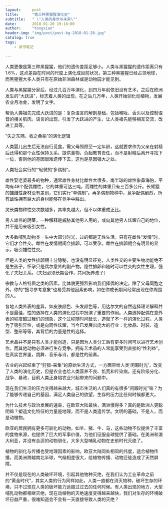 ```yaml
---
layout:     post
title:      "第三种黑猩猩演化史"
subtitle:   " \"人类的身世与未来\""
date:       2018-01-20 19:16:00
author:     "Yongxian"
header-img: "img/post/post-bg-2018-01-20.jpg"
catalog: true
tags:
    - 读书笔记
    
---
```



人类更像是第三种黑猩猩，他们的遗传差距足够小。人类与黑猩猩的遗传距离只有1.6%，这点差距在时间的尺度上演化成目前状况，第三种黑猩猩已经占领地球，而黑猩猩大多人类只有在原始非洲森林或是动物园才能见到。

人类与黑猩猩分家后，经过几百万年演化，到四万年前依旧没有艺术，之后在欧洲发生的“大跃进”，标志着人类的出现，在之后几万年，人类开始驯化动植物，发展农业月冶金，发明了文字。

帮助人类祖先完成大跃进的是：复杂语言的解剖基础，包括喉咙、舌头以及控制语音的相关肌肉。语言的出现，引发了大跃进的产生，让人类祖先能够相互交流，改进工具等。

 “失之东隅，收之桑榆”的演化逻辑

人类婴儿出生后无法自行觅食，需父母照顾至一定年龄，这就要求作为父亲在射精后还得和那个女性保持关系，提供食物，负起教育责任，而不是射精后离开寻找下一位，否则他的基因很难遗传下去，这也是基因强大之处。

人类社会实行的“‘轻微的’多偶制”。

雄性娶老婆最多的物种，通常雄性身材比雌性大很多，南半球的雄性象鼻海豹，平均有48个配偶雌性，它的体重可达三吨，而雌性的体重只有三百多公斤。长臂猿的雄雌性身材没有差别，它们实行“单偶制”。再多偶制物种中，竞争配偶剧烈，所有雄性拥有巨大的身材能够在竞争中胜出。

灵长类物种性交次数越多，其睾丸越大，但不以体重成正比。

男人雄伟的阴茎，一种解释是威胁其他男人用的，或向其他男人炫耀自己的地位，并不是用来吸引女性。

大多数哺乳动物类一生中大部分时光，过的都是无性生活。只有在雌性“发情”时，它们才会性交。雌性在发情期间会排卵，可以受孕。雌性在排卵期会有明显的显示，吸引雄性性交。

但是人类的女性排卵期十分隐秘，也没有明显征兆，人类性交的主要生物功能绝不是生孩子，怀孕只是偶尔意外的副产物。隐性排卵和随时可以性交的女性生理，强化了夫妇关系。（夫妇必须长期合作，共同抚养孩子）

宗教与人格特质之类的因素，比体貌更强烈影响我们择偶的决定。除了父母同胞之外，你的“搜寻参考意象”也易受其他因素影响，如在你成长期间经常出现在你周围的人。

各地人类外表的差异，如皮肤颜色、头发颜色等，用达尔文的自然选择理论解释并不是最佳，性的选择在人类的演化过程中扮演了重要的作用。人类选择配偶在意外表的程度超过我们的想象，这个过程随时间延长，造就了不一样的演化过程。人类为了吸引异性，或是向同性炫耀，当今已发展出庞大的行业：化妆品、时装、造型、整形等等，其背后的力量是性的选择。

艺术品并不是只有人类才能创造，只是因为人类分工后有更多时间可以进行艺术创作。而其他动物必须进行生存竞争。拥有艺术品的人常能享受到直接的“性利益”。在真实世界里，跳舞、音乐与诗，都是性的前奏。

农业的兴起结束了“狩猎-采集”的原始生活方式，一方面带给人类‘闲暇时光’，改变了人类的演化历史，但是农业也给人类营养不良、饥荒和传染病，还有阶级分化、战争、暴政，目前人类正身陷农业兴起带来的问题中。

现在我们生活的压力变得越来越大，城市生活的人们真的有很多“闲暇时光”嘛？为了能够传递自己的基因，满足人类自己的欲望，生存的压力比任何时候都更大。

为什么技术与政治发展的速率，在欧亚大陆最快，满洲慢得多？真的是欧洲人更聪明嘛？塑造文化特征的力量是地理，而不是人类遗传学。文明的基础，不是人，而是动植物。

欧亚的居民拥有更多可驯化的动物，如羊、猪、牛、马，这些动物不仅提供了丰富的食物来源，也提供了巨大的军事价值，为他们征服全球提供了基础。在美洲和澳大利亚，并没有合适的动物驯化，大多大型哺乳动物在史前时代灭绝了。

植物的驯化与传播也受地理因素的影响，欧亚大陆同处相同的纬度，适合植物传播，而美洲跨越南北半球，气候相差很大，给植物传播、动物迁徙造成了天然屏障。

并不仅是现在的人类破坏环境，引起其他物种灭绝，在我们认为工业革命之前的“黄金时代”，其实人类的行为同样如此，人类一直都在消灭物种，破坏生存的环境，只不过现在人类的破坏能力远超过过去的任何时候。有人类出现的地方，大型哺乳动物都相继灭绝，现在动植物的灭绝速度变得越来越快，我们对生存的环境破坏日益严重，很难知道会不会有一天直接导致人类的灭绝？


